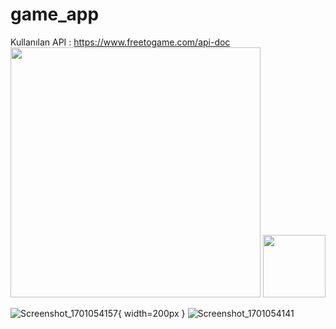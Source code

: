 # game_app
Kullanılan API : https://www.freetogame.com/api-doc 
<img src="https://github.com/Bego-db/game_app/assets/120643757/27e54702-0a07-4c2c-8999-b40c034c6822" width="400"/> <img src="https://github.com/Bego-db/game_app/assets/120643757/27e54702-0a07-4c2c-8999-b40c034c6822" width="100"/>

![ Screenshot_1701054157](https://github.com/Bego-db/game_app/assets/120643757/27e54702-0a07-4c2c-8999-b40c034c6822){ width=200px }
![Screenshot_1701054141](https://github.com/Bego-db/game_app/assets/120643757/ccba7302-7f2c-41ae-8bc9-05019ae29ffa)

